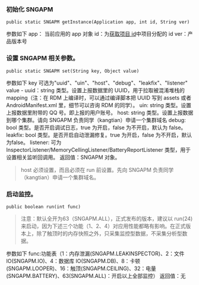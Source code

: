 ### 初始化 SNGAPM
```
public static SNGAPM getInstance(Application app, int id, String ver)
```
参数如下
app： 当前应用的 app 对象
id：为[获取项目 id](https://cloud.tencent.com/document/product/683/15220)中项目分配的 id
ver：产品版本号
### 设置 SNGAPM 相关参数。
```
public static SNGAPM set(String key, Object value)
```
参数如下
key 可选为"uuid"、"uin"、"host"、"debug"、"leakfix"、"listener"
value - uuid：string 类型。设置上报数据里的 UUID，用于拉取被混淆堆栈的 mapping（注：在 RDM 上编译时，可以通过编译脚本把 UUID 写到 assets 或者 AndroidManifest.xml 里，细节可以咨询 RDM 的同学）。
uin: string 类型。设置上报数据里附带的 QQ 号。即上报的用户账号。
host: string 类型。设置上报数据到哪个集群。请向 SNGAPM 负责同学（kangtian）申请一个集群域名
debug: bool 类型。是否开启调试日志，true 为开启，false 为不开启，默认为 false。
leakfix: bool 类型。是否开启自动泄漏修复。true 为开启，false 为不开启，默认为false。
listener: 可为 InspectorListener/MemoryCellingListener/BatteryReportListener 类型，用于设置相关监听回调用。
返回值：SNGAPM 对象。
>host 必须设置，而且必须在 run 前设置。先向 SNGAPM 负责同学（kangtian）申请一个集群域名。

### 启动监控。
```
public boolean run(int func)
```
>注意：默认全开为63（SNGAPM.ALL），正式发布的版本，建议以 run(24)来启动，因为下述三个功能（1、2、4）对应用性能都略有影响。在正式版本上，除了触顶时的内存快照之外，只采集监控型数据，不采集分析型数据。

参数如下
func:功能表（1：内存泄漏(SNGAPM.LEAKINSPECTOR)、2：文件 IO(SNGAPM.IO)、4：数据库 IO(SNGAPM.DB)、8：卡顿(SNGAPM.LOOPER)、16：触顶(SNGAPM.CEILING)、32：电量(SNGAPM.BATTERY)、63(SNGAPM.ALL)：开启以上全部监控）
返回值：无